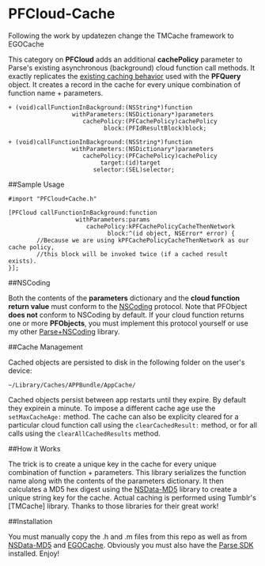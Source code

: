 PFCloud-Cache
=============

Following the work by updatezen change the TMCache framework to EGOCache

This category on **PFCloud** adds an additional **cachePolicy** parameter to Parse's existing asynchronous (background) cloud function call methods. It exactly replicates the [existing caching behavior] used with the **PFQuery** object. It creates a record in the cache for every unique combination of function name + parameters.

```
+ (void)callFunctionInBackground:(NSString*)function
                  withParameters:(NSDictionary*)parameters
                     cachePolicy:(PFCachePolicy)cachePolicy
                           block:(PFIdResultBlock)block;
```
```
+ (void)callFunctionInBackground:(NSString*)function
                  withParameters:(NSDictionary*)parameters
                     cachePolicy:(PFCachePolicy)cachePolicy
                          target:(id)target
                        selector:(SEL)selector;
```

##Sample Usage

```
#import "PFCloud+Cache.h"

[PFCloud callFunctionInBackground:function
                   withParameters:params
                      cachePolicy:kPFCachePolicyCacheThenNetwork
                            block:^(id object, NSError* error) {
		//Because we are using kPFCachePolicyCacheThenNetwork as our cache policy,
		//this block will be invoked twice (if a cached result exists). 
}];
```

##NSCoding

Both the contents of the **parameters** dictionary and the **cloud function return value** must conform to the [NSCoding] protocol. Note that PFObject **does not** conform to NSCoding by default. If your cloud function returns one or more **PFObjects**, you must implement this protocol yourself or use my other [Parse+NSCoding] library.

##Cache Management

Cached objects are persisted to disk in the following folder on the user's device:

```
~/Library/Caches/APPBundle/AppCache/
```

Cached objects persist between app restarts until they expire. By default they expirein a minute. To impose a different cache age use the ```setMaxCacheAge:``` method. The cache can also be explicity cleared for a particular cloud function call using the ```clearCachedResult:``` method, or for all calls using the ```clearAllCachedResults``` method.

##How it Works

The trick is to create a unique key in the cache for every unique combination of function + parameters. This library serializes the function name along with the contents of the parameters dictionary. It then calculates a MD5 hex digest using the [NSData-MD5] library to create a unique string key for the cache. Actual caching is performed using Tumblr's [TMCache] library. Thanks to those libraries for their great work!

##Installation

You must manually copy the .h and .m files from this repo as well as from [NSData-MD5] and [EGOCache]. Obviously you must also have the [Parse SDK] installed. Enjoy!

[existing caching behavior]:https://parse.com/docs/ios_guide#queries-caching/iOS
[NSCoding]:https://developer.apple.com/library/mac/documentation/Cocoa/Reference/Foundation/Protocols/NSCoding_Protocol/Reference/Reference.html
[Parse+NSCoding]:https://github.com/martinrybak/Parse-NSCoding/
[NSData-MD5]:https://github.com/siuying/NSData-MD5
[EGOCache]:https://github.com/buttcmd/EGOCache
[Parse SDK]:https://parse.com/downloads/ios/parse-library/latest
